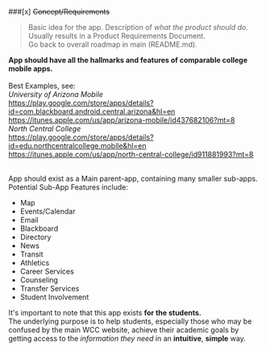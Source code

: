 ###[x] ~~Concept/Requirements~~<br />
>Basic idea for the app. Description of _what the product should do_. Usually results in a Product Requirements Document.<br />
Go back to overall roadmap in main (README.md).

**App should have all the hallmarks and features of comparable college mobile apps.**<br /><br />
  Best Examples, see:<br />
  _University of Arizona Mobile_<br />
  https://play.google.com/store/apps/details?id=com.blackboard.android.central.arizona&hl=en<br />
  https://itunes.apple.com/us/app/arizona-mobile/id437682106?mt=8<br />
  _North Central College_<br />
  https://play.google.com/store/apps/details?id=edu.northcentralcollege.mobile&hl=en<br />
  https://itunes.apple.com/us/app/north-central-college/id911881993?mt=8<br /><br />

App should exist as a Main parent-app, containing many smaller sub-apps.
Potential Sub-App Features include:
- Map
- Events/Calendar
- Email
- Blackboard
- Directory
- News
- Transit
- Athletics
- Career Services
- Counseling
- Transfer Services
- Student Involvement

It's important to note that this app exists **for the students.**<br />
The underlying purpose is to help students, especially those who may be confused by the main WCC website, achieve their academic goals by getting access to the _information they need_ in an **intuitive**, **simple** way.<br /> <br/>
